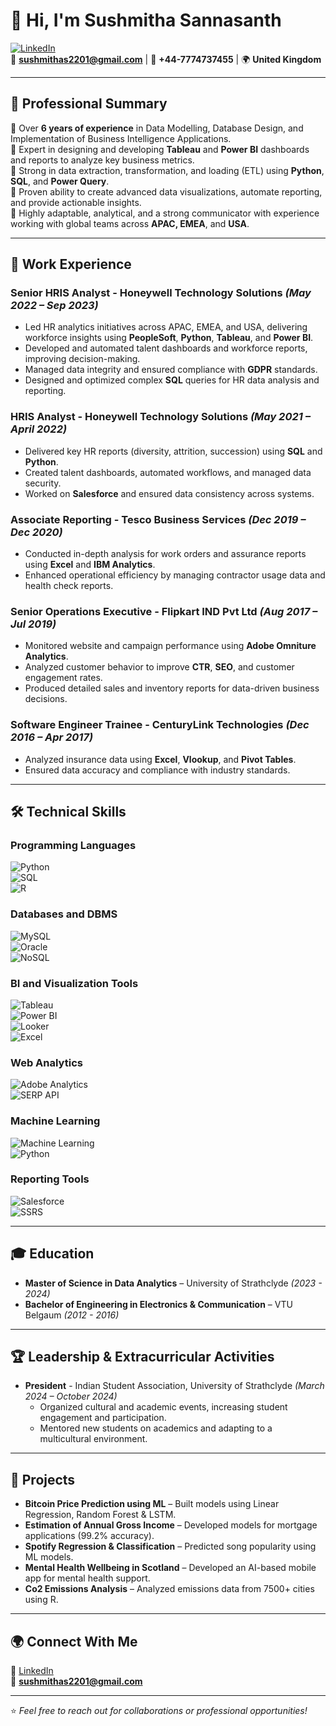 
# 👋 Hi, I'm **Sushmitha Sannasanth**  
[![LinkedIn](https://img.shields.io/badge/-LinkedIn-blue?style=flat-square&logo=linkedin&logoColor=white)](https://www.linkedin.com/in/sushmitha-sannasanth)  
📧 **sushmithas2201@gmail.com** | 📱 **+44-7774737455** | 🌍 **United Kingdom**  

---

## 🚀 Professional Summary  
🔹 Over **6 years of experience** in Data Modelling, Database Design, and Implementation of Business Intelligence Applications.  
🔹 Expert in designing and developing **Tableau** and **Power BI** dashboards and reports to analyze key business metrics.  
🔹 Strong in data extraction, transformation, and loading (ETL) using **Python**, **SQL**, and **Power Query**.  
🔹 Proven ability to create advanced data visualizations, automate reporting, and provide actionable insights.  
🔹 Highly adaptable, analytical, and a strong communicator with experience working with global teams across **APAC, EMEA**, and **USA**.  

---

## 💼 Work Experience  
### **Senior HRIS Analyst** - Honeywell Technology Solutions *(May 2022 – Sep 2023)*  
- Led HR analytics initiatives across APAC, EMEA, and USA, delivering workforce insights using **PeopleSoft**, **Python**, **Tableau**, and **Power BI**.  
- Developed and automated talent dashboards and workforce reports, improving decision-making.  
- Managed data integrity and ensured compliance with **GDPR** standards.  
- Designed and optimized complex **SQL** queries for HR data analysis and reporting.  

### **HRIS Analyst** - Honeywell Technology Solutions *(May 2021 – April 2022)*  
- Delivered key HR reports (diversity, attrition, succession) using **SQL** and **Python**.  
- Created talent dashboards, automated workflows, and managed data security.  
- Worked on **Salesforce** and ensured data consistency across systems.  

### **Associate Reporting** - Tesco Business Services *(Dec 2019 – Dec 2020)*  
- Conducted in-depth analysis for work orders and assurance reports using **Excel** and **IBM Analytics**.  
- Enhanced operational efficiency by managing contractor usage data and health check reports.  

### **Senior Operations Executive** - Flipkart IND Pvt Ltd *(Aug 2017 – Jul 2019)*  
- Monitored website and campaign performance using **Adobe Omniture Analytics**.  
- Analyzed customer behavior to improve **CTR**, **SEO**, and customer engagement rates.  
- Produced detailed sales and inventory reports for data-driven business decisions.  

### **Software Engineer Trainee** - CenturyLink Technologies *(Dec 2016 – Apr 2017)*  
- Analyzed insurance data using **Excel**, **Vlookup**, and **Pivot Tables**.  
- Ensured data accuracy and compliance with industry standards.  

---

## 🛠️ Technical Skills  
### **Programming Languages**  
![Python](https://img.shields.io/badge/Python-3776AB?style=flat&logo=python&logoColor=white)  
![SQL](https://img.shields.io/badge/SQL-4479A1?style=flat&logo=mysql&logoColor=white)  
![R](https://img.shields.io/badge/R-276DC3?style=flat&logo=r&logoColor=white)  

### **Databases and DBMS**  
![MySQL](https://img.shields.io/badge/MySQL-4479A1?style=flat&logo=mysql&logoColor=white)  
![Oracle](https://img.shields.io/badge/Oracle-F80000?style=flat&logo=oracle&logoColor=white)  
![NoSQL](https://img.shields.io/badge/NoSQL-005571?style=flat)  

### **BI and Visualization Tools**  
![Tableau](https://img.shields.io/badge/Tableau-E97627?style=flat&logo=tableau&logoColor=white)  
![Power BI](https://img.shields.io/badge/Power%20BI-F2C811?style=flat&logo=power-bi&logoColor=black)  
![Looker](https://img.shields.io/badge/Looker-4285F4?style=flat&logo=looker&logoColor=white)  
![Excel](https://img.shields.io/badge/Excel-217346?style=flat&logo=microsoft-excel&logoColor=white)  

### **Web Analytics**  
![Adobe Analytics](https://img.shields.io/badge/Adobe%20Analytics-FF0000?style=flat&logo=adobe&logoColor=white)  
![SERP API](https://img.shields.io/badge/SERP%20API-4285F4?style=flat&logo=google&logoColor=white)  

### **Machine Learning**  
![Machine Learning](https://img.shields.io/badge/Machine%20Learning-FF6F00?style=flat)  
![Python](https://img.shields.io/badge/Python-3776AB?style=flat&logo=python&logoColor=white)  

### **Reporting Tools**  
![Salesforce](https://img.shields.io/badge/Salesforce-00A1E0?style=flat&logo=salesforce&logoColor=white)  
![SSRS](https://img.shields.io/badge/SSRS-FF6F00?style=flat)  

---

## 🎓 Education  
- **Master of Science in Data Analytics** – University of Strathclyde *(2023 - 2024)*  
- **Bachelor of Engineering in Electronics & Communication** – VTU Belgaum *(2012 - 2016)*  

---

## 🏆 Leadership & Extracurricular Activities  
- **President** - Indian Student Association, University of Strathclyde *(March 2024 – October 2024)*  
   - Organized cultural and academic events, increasing student engagement and participation.  
   - Mentored new students on academics and adapting to a multicultural environment.  

---

## 🌟 Projects  
- **Bitcoin Price Prediction using ML** – Built models using Linear Regression, Random Forest & LSTM.  
- **Estimation of Annual Gross Income** – Developed models for mortgage applications (99.2% accuracy).  
- **Spotify Regression & Classification** – Predicted song popularity using ML models.  
- **Mental Health Wellbeing in Scotland** – Developed an AI-based mobile app for mental health support.  
- **Co2 Emissions Analysis** – Analyzed emissions data from 7500+ cities using R.  

---

## 🌍 Connect With Me  
💼 [LinkedIn](https://www.linkedin.com/in/sushmitha-sannasanth)  
📧 **sushmithas2201@gmail.com**  

---

⭐️ _Feel free to reach out for collaborations or professional opportunities!_
